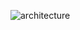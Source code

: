 ![architecture](https://github.com/plasticHong/service-architecture/assets/101045399/5838fd07-a52e-45f4-a4d4-8eda24e5882e)
